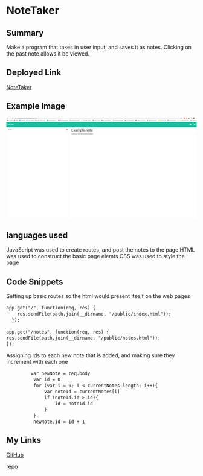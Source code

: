 # NoteTaker

## Summary
Make a program that takes in user input, and saves it as notes. Clicking on the past note allows it be viewed.

## Deployed Link

[NoteTaker](https://tranquil-dawn-13119.herokuapp.com)

## Example Image

![image](sitepreview.png)

## languages used
JavaScript was used to create routes, and post the notes to the page
HTML was used to construct the basic page elemts
CSS was used to style the page

## Code Snippets


Setting up basic routes so the html would present itse;f on the web pages
```
app.get("/", function(req, res) {
    res.sendFile(path.join(__dirname, "/public/index.html"));
  });

app.get("/notes", function(req, res) {
res.sendFile(path.join(__dirname, "/public/notes.html"));
});
```

Assigning Ids to each new note that is added, and making sure they increment with each one
```
         var newNote = req.body  
          var id = 0
          for (var i = 0; i < currentNotes.length; i++){
              var noteId = currentNotes[i]
              if (noteId.id > id){
                  id = noteId.id
              }
          }
          newNote.id = id + 1
```

## My Links

[GitHub](https://github.com/SerenaChandler)

[repo](https://github.com/SerenaChandler/teamprofilegenerator)